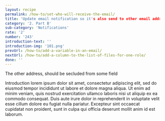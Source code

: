 ```yaml
---
layout: recipe
permalink: /how-to/set-who-will-receive-the-email/
title: 'Update email notification so it's also send to other email address'
category: '2. Part B'
sub-category: 'Notifications'
rate: '2'
number: '243'
introduction-text: ''
introduction-img: '101.png'
prevUrl: /how-to/add-a-variable-in-an-email/
nextUrl: /how-to/add-a-column-to-the-list-of-files-for-one-role/
done: ''
---
```


The other address, should be secluded from some field

Introduction lorem ipsum dolor sit amet, consectetur adipiscing elit, sed do eiusmod tempor incididunt ut labore et dolore magna aliqua. Ut enim ad minim veniam, quis nostrud exercitation ullamco laboris nisi ut aliquip ex ea commodo consequat. Duis aute irure dolor in reprehenderit in voluptate velit esse cillum dolore eu fugiat nulla pariatur. Excepteur sint occaecat cupidatat non proident, sunt in culpa qui officia deserunt mollit anim id est laborum.

